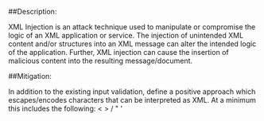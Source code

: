 ##Description:

XML Injection is an attack technique used to manipulate or compromise the logic of an XML
application or service. The injection of unintended XML content and/or structures into
an XML message can alter the intended logic of the application. Further, XML injection
can cause the insertion of malicious content into the resulting message/document.

##Mitigation:

In addition to the existing input validation, define a positive approach which
escapes/encodes characters that can be interpreted as XML. At a minimum this includes
the following: < > / " '

